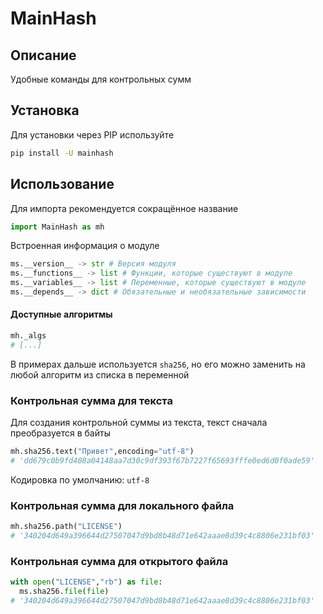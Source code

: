 # MainHash
## Описание
Удобные команды для контрольных сумм
## Установка
Для установки через PIP используйте
```bash
pip install -U mainhash
```
## Использование
Для импорта рекомендуется сокращённое название
```python
import MainHash as mh
```
Встроенная информация о модуле
```python
ms.__version__ -> str # Версия модуля
ms.__functions__ -> list # Функции, которые существуют в модуле
ms.__variables__ -> list # Переменные, которые существуют в модуле
ms.__depends__ -> dict # Обязательные и необязательные зависимости
```
#### Доступные алгоритмы
```python
mh._algs
# [...]
```
В примерах дальше используется `sha256`, но его можно заменить на любой алгоритм из списка в переменной
### Контрольная сумма для текста
Для создания контрольной суммы из текста, текст сначала преобразуется в байты
```python
mh.sha256.text("Привет",encoding="utf-8")
# 'dd679c0b9fd408a04148aa7d30c9df393f67b7227f65693fffe0ed6d0f0ade59'
```
Кодировка по умолчанию: `utf-8`
### Контрольная сумма для локального файла
```python
mh.sha256.path("LICENSE")
# '340204d649a396644d27507047d9bd8b48d71e642aaae8d39c4c8806e231bf03'
```
### Контрольная сумма для открытого файла
```python
with open("LICENSE","rb") as file:
  ms.sha256.file(file)
# '340204d649a396644d27507047d9bd8b48d71e642aaae8d39c4c8806e231bf03'
```

